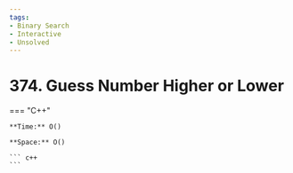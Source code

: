 ```yaml
---
tags:
- Binary Search
- Interactive
- Unsolved
---
```



# 374. Guess Number Higher or Lower

=== "C++"

    **Time:** O()

    **Space:** O()

    ``` c++
    ```